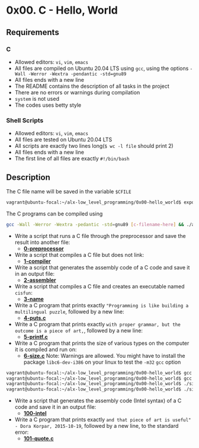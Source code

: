 # 0x00. C - Hello, World
## Requirements
### C
* Allowed editors: `vi`, `vim`, `emacs`
* All files are compiled on Ubuntu 20.04 LTS using `gcc`, using the options `-Wall -Werror -Wextra -pendantic -std=gnu89`
* All files ends with a new line
* The README contains the description of all tasks in the project
* There are no errors or warnings during compilation
* `system` is not used
* The codes uses betty style
### Shell Scripts
* Allowed editors: `vi`, `vim`, `emacs`
* All files are tested on Ubuntu 20.04 LTS
* All scripts are exactly two lines long(`$ wc -l file` should print 2)
* All files ends with a new line
* The first line of all files are exactly `#!/bin/bash`
## Description
The C file name will be saved in the variable `$CFILE`
```bash
vagrant@ubuntu-focal:~/alx-low_level_programming/0x00-hello_world$ export CFILE=example/main.c
```

The C programs can be compiled using
```bash
gcc -Wall -Werror -Wextra -pedantic -std=gnu89 [c-filename-here] && ./a.out
```
* Write a script that runs a C file through the preprocessor and save the result into another file:
    * **[0-preprocessor](https://github.com/Samuel-IG16/alx-low_level_programming/blob/master/0x00-hello_world/0-preprocessor)**
* Write a script that compiles a C file but does not link:
    * **[1-compiler](https://github.com/Samuel-IG16/alx-low_level_programming/blob/master/0x00-hello_world/1-compiler)**
* Write a script that generates the assembly code of a C code and save it in an output file:
    * **[2-assembler](https://github.com/Samuel-IG16/alx-low_level_programming/blob/master/0x00-hello_world/2-assembler)**
* Write a script that compiles a C file and creates an executable named `cisfun`:
    * **[3-name](https://github.com/Samuel-IG16/alx-low_level_programming/blob/master/0x00-hello_world/3-name)**
* Write a C program that prints exactly `"Programming is like building a multilingual puzzle`, followed by a new line:
    * **[4-puts.c](https://github.com/Samuel-IG16/alx-low_level_programming/blob/master/0x00-hello_world/4-puts.c)**
* Write a C program that prints exactly `with proper grammar, but the outcome is a piece of art,`, followed by a new line:
    * **[5-printf.c](https://github.com/Samuel-IG16/alx-low_level_programming/blob/master/0x00-hello_world/5-printf.c)**
* Write a C program that prints the size of various types on the computer it is compiled and run on:
    * **[6-size.c](https://github.com/Samuel-IG16/alx-low_level_programming/blob/master/0x00-hello_world/6-size.c)**
Note: Warnings are allowed. You might have to install the package `libc6-dev-i386` on your linux to test the `-m32` `gcc` option
```bash
vagrant@ubuntu-focal:~/alx-low_level_programming/0x00-hello_world$ gcc 6-size.c -m32 -o size32 2> /tmp/32
vagrant@ubuntu-focal:~/alx-low_level_programming/0x00-hello_world$ gcc 6-size.c -m64 -o size64 2> /tmp/64
vagrant@ubuntu-focal:~/alx-low_level_programming/0x00-hello_world$ ./size32
vagrant@ubuntu-focal:~/alx-low_level_programming/0x00-hello_world$ ./size64
```
* Write a script that generates the assembly code (Intel syntax) of a C code and save it in an output file:
    * **[100-intel](https://github.com/Samuel-IG16/alx-low_level_programming/blob/master/0x00-hello_world/100-intel)**
* Write a C program that prints exactly `and that piece of art is useful" - Dora Korpar, 2015-10-19`, followed by a new line, to the standard error:
    * **[101-quote.c](https://github.com/Samuel-IG16/alx-low_level_programming/blob/master/0x00-hello_world/101-quote.c)**
